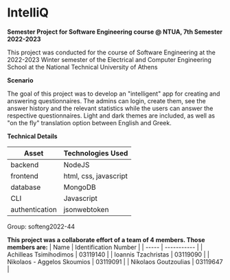 # IntelliQ

**Semester Project for Software Engineering course @ NTUA, 7th Semester 2022-2023**

This project was conducted for the course of Software Engineering at the 2022-2023 Winter semester of the Electrical and Computer Engineering School at the National Technical University of Athens

**Scenario**

The goal of this project was to develop an "intelligent" app for creating and answering questionnaires. The admins can login, create them, see the answer history and the relevant statistics while the users can answer the respective questionnaires. Light and dark themes are included, as well as "on the fly" translation option between English and Greek.



**Technical Details**

| Asset | Technologies Used |
| ----- | ----------- |
| backend | NodeJS |
| frontend | html, css, javascript |
| database | MongoDB |
| CLI | Javascript 
| authentication | jsonwebtoken |

Group: softeng2022-44

**This project was a collaborate effort of a team of 4 members. Those members are:**
| Name | Identification Number |
| ----- | ----------- |
| Achilleas Tsimihodimos | 03119140 |
| Ioannis Tzachristas | 03119090 |
| Nikolaos - Aggelos Skoumios | 03119091 |
| Nikolaos Goutzoulias | 03119647 |

